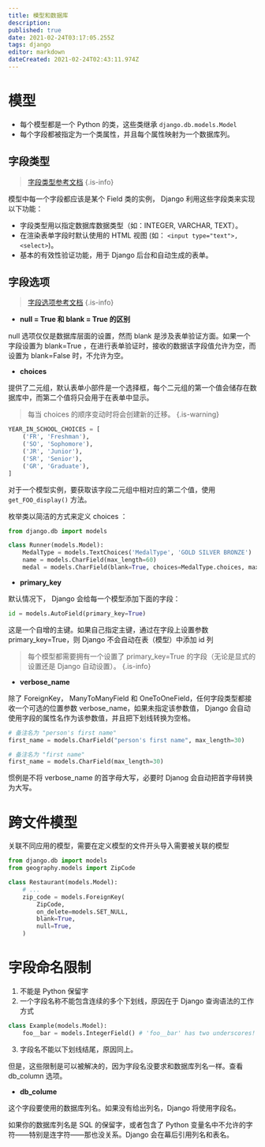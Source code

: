 ```yaml
---
title: 模型和数据库
description: 
published: true
date: 2021-02-24T03:17:05.255Z
tags: django
editor: markdown
dateCreated: 2021-02-24T02:43:11.974Z
---
```


# 模型

- 每个模型都是一个 Python 的类，这些类继承 `django.db.models.Model`
- 每个字段都被指定为一个类属性，并且每个属性映射为一个数据库列。

## 字段类型

> [字段类型参考文档](https://docs.djangoproject.com/zh-hans/3.1/ref/models/fields/#model-field-types)
{.is-info}

模型中每一个字段都应该是某个 Field 类的实例， Django 利用这些字段类来实现以下功能：

- 字段类型用以指定数据库数据类型（如：INTEGER, VARCHAR, TEXT）。
- 在渲染表单字段时默认使用的 HTML 视图 (如： `<input type="text">, <select>`)。
- 基本的有效性验证功能，用于 Django 后台和自动生成的表单。

## 字段选项

> [字段选项参考文档](https://docs.djangoproject.com/zh-hans/3.1/ref/models/fields/#common-model-field-options)
{.is-info}

- **null = True 和 blank = True 的区别**

null 选项仅仅是数据库层面的设置，然而 blank 是涉及表单验证方面。如果一个字段设置为 blank=True ，在进行表单验证时，接收的数据该字段值允许为空，而设置为 blank=False 时，不允许为空。

- **choices**

提供了二元组，默认表单小部件是一个选择框，每个二元组的第一个值会储存在数据库中，而第二个值将只会用于在表单中显示。

> 每当 choices 的顺序变动时将会创建新的迁移。
{.is-warning}

```python
YEAR_IN_SCHOOL_CHOICES = [
    ('FR', 'Freshman'),
    ('SO', 'Sophomore'),
    ('JR', 'Junior'),
    ('SR', 'Senior'),
    ('GR', 'Graduate'),
]
```

对于一个模型实例，要获取该字段二元组中相对应的第二个值，使用 `get_FOO_display()` 方法。

枚举类以简洁的方式来定义 choices ：

```python
from django.db import models

class Runner(models.Model):
    MedalType = models.TextChoices('MedalType', 'GOLD SILVER BRONZE')
    name = models.CharField(max_length=60)
    medal = models.CharField(blank=True, choices=MedalType.choices, max_length=10)
```

- **primary_key**

默认情况下， Django 会给每一个模型添加下面的字段：

```python
id = models.AutoField(primary_key=True)
```

这是一个自增的主键。如果自己指定主键，通过在字段上设置参数 primary_key=True，则 Django 不会自动在表（模型）中添加 id 列

> 每个模型都需要拥有一个设置了 primary_key=True 的字段（无论是显式的设置还是 Django 自动设置）。
{.is-info}

- **verbose_name**

除了 ForeignKey， ManyToManyField 和 OneToOneField，任何字段类型都接收一个可选的位置参数 verbose_name，如果未指定该参数值， Django 会自动使用字段的属性名作为该参数值，并且把下划线转换为空格。

```python
# 备注名为 "person's first name"
first_name = models.CharField("person's first name", max_length=30)

# 备注名为 "first name"
first_name = models.CharField(max_length=30)
```

惯例是不将 verbose_name 的首字母大写，必要时 Djanog 会自动把首字母转换为大写。

# 跨文件模型

关联不同应用的模型，需要在定义模型的文件开头导入需要被关联的模型

```python
from django.db import models
from geography.models import ZipCode

class Restaurant(models.Model):
    # ...
    zip_code = models.ForeignKey(
        ZipCode,
        on_delete=models.SET_NULL,
        blank=True,
        null=True,
    )
```

# 字段命名限制

1. 不能是 Python 保留字
2. 一个字段名称不能包含连续的多个下划线，原因在于 Django 查询语法的工作方式

```python
class Example(models.Model):
    foo__bar = models.IntegerField() # 'foo__bar' has two underscores!
```

3. 字段名不能以下划线结尾，原因同上。

但是，这些限制是可以被解决的，因为字段名没要求和数据库列名一样。查看 db_column 选项。

- **db_colume**

这个字段要使用的数据库列名。如果没有给出列名，Django 将使用字段名。

如果你的数据库列名是 SQL 的保留字，或者包含了 Python 变量名中不允许的字符——特别是连字符——那也没关系。Django 会在幕后引用列名和表名。





